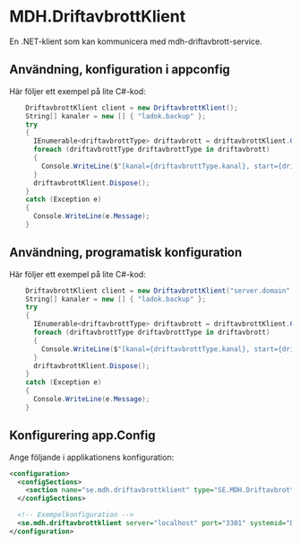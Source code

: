 ﻿# MDH.DriftavbrottKlient

En .NET-klient som kan kommunicera med mdh-driftavbrott-service.

## Användning, konfiguration i appconfig

Här följer ett exempel på lite C#-kod:

```C#
    DriftavbrottKlient client = new DriftavbrottKlient();
    String[] kanaler = new [] { "ladok.backup" };
    try
    {
      IEnumerable<driftavbrottType> driftavbrott = driftavbrottKlient.GetPagaendeDriftavbrott(kanaler);
      foreach (driftavbrottType driftavbrottType in driftavbrott)
      {
        Console.WriteLine($"[kanal={driftavbrottType.kanal}, start={driftavbrottType.start}, slut={driftavbrottType.slut}]");
      }
      driftavbrottKlient.Dispose();
    }
    catch (Exception e)
    {
      Console.WriteLine(e.Message);
    }

```

## Användning, programatisk konfiguration

Här följer ett exempel på lite C#-kod:

```C#
    DriftavbrottKlient client = new DriftavbrottKlient("server.domain", 23456, "mitt-system");
    String[] kanaler = new [] { "ladok.backup" };
    try
    {
      IEnumerable<driftavbrottType> driftavbrott = driftavbrottKlient.GetPagaendeDriftavbrott(kanaler);
      foreach (driftavbrottType driftavbrottType in driftavbrott)
      {
        Console.WriteLine($"[kanal={driftavbrottType.kanal}, start={driftavbrottType.start}, slut={driftavbrottType.slut}]");
      }
      driftavbrottKlient.Dispose();
    }
    catch (Exception e)
    {
      Console.WriteLine(e.Message);
    }

```

## Konfigurering app.Config

Ange följande i applikationens konfiguration:

```XML
<configuration>
  <configSections>
    <section name="se.mdh.driftavbrottklient" type="SE.MDH.DriftavbrottKlient.Configurations.ConfigurationHandler, se.mdh.driftavbrottklient"/>
  </configSections>

  <!-- Exempelkonfiguration -->
  <se.mdh.driftavbrottklient server="localhost" port="3301" systemid="DriftavbrottKlient-Test" />
</configuration>
```
